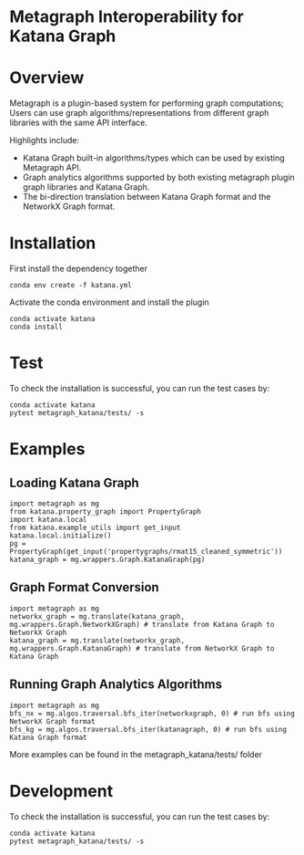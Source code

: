 # Metagraph Interoperability for Katana Graph


Overview
========

Metagraph is a plugin-based system for performing graph computations;
Users can use graph algorithms/representations from different graph libraries with the same API interface.

Highlights include:
- Katana Graph built-in algorithms/types which can be used by existing Metagraph API.
- Graph analytics algorithms supported by both existing metagraph plugin graph libraries and Katana Graph.
- The bi-direction translation between Katana Graph format and the NetworkX Graph format.



Installation
===============

First install the dependency together

```Shell
conda env create -f katana.yml
```

Activate the conda environment and install the plugin
```Shell
conda activate katana
conda install 
```

Test
===============
To check the installation is successful, you can run the test cases by:

```Shell
conda activate katana
pytest metagraph_katana/tests/ -s
```


Examples
===========================

Loading Katana Graph
------------------

```
import metagraph as mg
from katana.property_graph import PropertyGraph
import katana.local
from katana.example_utils import get_input
katana.local.initialize()
pg = PropertyGraph(get_input('propertygraphs/rmat15_cleaned_symmetric'))
katana_graph = mg.wrappers.Graph.KatanaGraph(pg)
```


Graph Format Conversion 
------------------

```
import metagraph as mg
networkx_graph = mg.translate(katana_graph, mg.wrappers.Graph.NetworkXGraph) # translate from Katana Graph to NetworkX Graph
katana_graph = mg.translate(networkx_graph, mg.wrappers.Graph.KatanaGraph) # translate from NetworkX Graph to Katana Graph
```


Running Graph Analytics Algorithms
------------------

```
import metagraph as mg
bfs_nx = mg.algos.traversal.bfs_iter(networkxgraph, 0) # run bfs using NetworkX Graph format
bfs_kg = mg.algos.traversal.bfs_iter(katanagraph, 0) # run bfs using Katana Graph format
```

More examples can be found in the metagraph_katana/tests/ folder


Development
===============
To check the installation is successful, you can run the test cases by:

```Shell
conda activate katana
pytest metagraph_katana/tests/ -s
```



